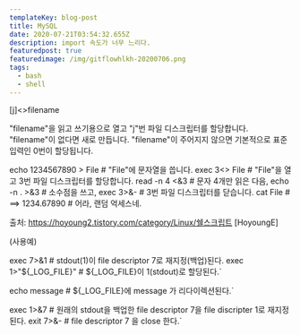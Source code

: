 ```yaml
---
templateKey: blog-post
title: MySQL
date: 2020-07-21T03:54:32.655Z
description: import 속도가 너무 느리다.
featuredpost: true
featuredimage: /img/gitflowhlkh-20200706.png
tags:
  - bash
  - shell
---
```

\[j]<>filename 

"filename"을 읽고 쓰기용으로 열고 "j"번 파일 디스크립터를 할당합니다.
"filename"이 없다면 새로 만듭니다.
"filename"이 주어지지 않으면 기본적으로 표준입력인 0번이 할당됩니다.

echo 1234567890 > File  # "File"에 문자열을 씁니다. 
exec 3<> File           # "File"을 열고 3번 파일 디스크립터를 할당합니다. 
read -n 4 <&3           # 문자 4개만 읽은 다음, 
echo -n . >&3           # 소수점을 쓰고, 
exec 3>&-               # 3번 파일 디스크립터를 닫습니다. 
cat File                # ==> 1234.67890 
                        # 어라, 랜덤 억세스네.

출처: https://hoyoung2.tistory.com/category/Linux/쉘스크립트 \[HoyoungE]

(사용예)

exec 7>&1
                        # stdout(1)이 file descriptor 7로 재지정(백업)된다.
exec 1>"${_LOG_FILE}"   # ${_LOG_FILE}이 1(stdout)로 할당된다.`

echo message           # ${_LOG_FILE}에 message 가 리다이렉션된다.`

exec 1>&7
              # 원래의 stdout을 백업한 file descriptor 7을  file discripter 1로 재지정된다.
exit 7>&-              # file descriptor 7 을 close 한다.`